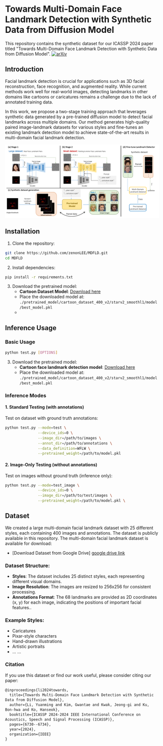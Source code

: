 # Towards Multi-Domain Face Landmark Detection with Synthetic Data from Diffusion Model

This repository contains the synthetic dataset for our ICASSP 2024 paper titled "Towards Multi-Domain Face Landmark Detection with Synthetic Data from Diffusion Model". [![arXiv](https://img.shields.io/badge/arXiv-2203.00123-red)](https://arxiv.org/abs/2401.13191)

## Introduction

Facial landmark detection is crucial for applications such as 3D facial reconstruction, face recognition, and augmented reality. While current methods work well for real-world images, detecting landmarks in other domains like cartoons or caricatures remains a challenge due to the lack of annotated training data.

In this work, we propose a two-stage training approach that leverages synthetic data generated by a pre-trained diffusion model to detect facial landmarks across multiple domains. Our method generates high-quality paired image-landmark datasets for various styles and fine-tunes an existing landmark detection model to achieve state-of-the-art results in multi-domain facial landmark detection.

![Description of Image](./images/intro.png)

## Installation

1. Clone the repository:
```bash
git clone https://github.com/zenonLEE/MDFLD.git
cd MDFLD
```

2. Install dependencies:
```bash
pip install -r requirements.txt
```

3. Download the pretrained model:
   - **Cartoon Dataset Model**: [Download here](https://drive.google.com/file/d/1OjZDqkt41HAqAE5mJ586KMj8BUEHC6zn/view?usp=drive_link)
   - Place the downloaded model at: `./pretrained_model/cartoon_dataset_400_v2/starv2_smoothl1/model/best_model.pkl`
   - 
## Inference Usage

### Basic Usage

```bash
python test.py [OPTIONS]
```
3. Download the pretrained model:
   - **Cartoon face landmark detection model**: [Download here]([https://your-cloud-storage-link.com/best_model.pkl](https://drive.google.com/file/d/1OjZDqkt41HAqAE5mJ586KMj8BUEHC6zn/view?usp=sharing))
   - Place the downloaded model at: `./pretrained_model/cartoon_dataset_400_v2/starv2_smoothl1/model/best_model.pkl`

### Inference Modes

#### 1. Standard Testing (with annotations)
Test on dataset with ground truth annotations:
```bash
python test.py --mode=test \
               --device_ids=0 \
               --image_dir=/path/to/images \
               --annot_dir=/path/to/annotations \
               --data_definition=WFLW \
               --pretrained_weight=/path/to/model.pkl
```
#### 2. Image-Only Testing (without annotations)
Test on images without ground truth (inference only):
```bash
python test.py --mode=test_image \
               --device_ids=0 \
               --image_dir=/path/to/test/images \
               --pretrained_weight=/path/to/model.pkl \
```

## Dataset
We created a large multi-domain facial landmark dataset with 25 different styles, each containing 400 images and annotations. The dataset is publicly available in this repository.
The multi-domain facial landmark dataset is available for download:
- [Download Dataset from Google Drive] [google drive link](https://drive.google.com/file/d/1taZfY8_IETJG2DkhXxv7U3JpPEokkBb4/view?usp=sharing)
### Dataset Structure:
- **Styles**: The dataset includes 25 distinct styles, each representing different visual domains.
- **Image Resolution**: The images are resized to 256x256 for consistent processing.
- **Annotations Format**: The 68 landmarks are provided as 2D coordinates (x, y) for each image, indicating the positions of important facial features..

### Example Styles:
- Caricatures
- Pixar-style characters
- Hand-drawn illustrations
- Artistic portraits
- ... ...


### Citation
If you use this dataset or find our work useful, please consider citing our paper:

```plaintext
@inproceedings{li2024towards,
  title={Towards Multi-Domain Face Landmark Detection with Synthetic Data from Diffusion Model},
  author={Li, Yuanming and Kim, Gwantae and Kwak, Jeong-gi and Ku, Bon-hwa and Ko, Hanseok},
  booktitle={ICASSP 2024-2024 IEEE International Conference on Acoustics, Speech and Signal Processing (ICASSP)},
  pages={6730--6734},
  year={2024},
  organization={IEEE}
}
